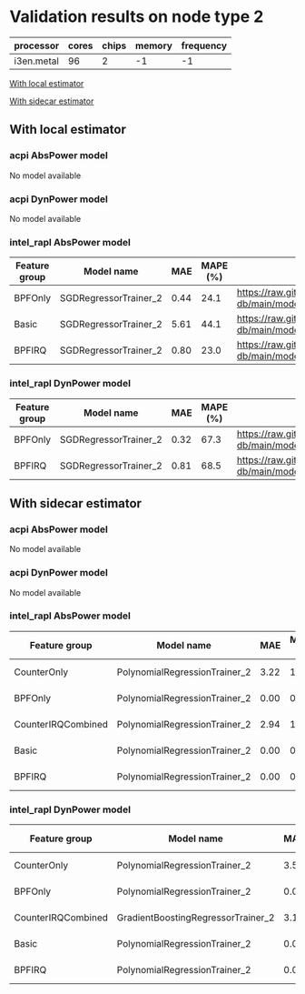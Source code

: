 # Validation results on node type 2

| processor | cores | chips | memory | frequency |
| --- | --- | --- | --- | --- |
| i3en.metal | 96 | 2 | -1 | -1 |

[With local estimator](#with-local-estimator)

[With sidecar estimator](#with-sidecar-estimator)

## With local estimator

### acpi AbsPower model

No model available

### acpi DynPower model

No model available

### intel_rapl AbsPower model

| Feature group | Model name | MAE | MAPE (%) | URL |
| --- | --- | --- | --- | --- |
| BPFOnly | SGDRegressorTrainer_2 | 0.44 | 24.1 | https://raw.githubusercontent.com/sustainable-computing-io/kepler-model-db/main/models/v0.7/ec2/intel_rapl/AbsPower/BPFOnly/SGDRegressorTrainer_2.json |
| Basic | SGDRegressorTrainer_2 | 5.61 | 44.1 | https://raw.githubusercontent.com/sustainable-computing-io/kepler-model-db/main/models/v0.7/ec2/intel_rapl/AbsPower/Basic/SGDRegressorTrainer_2.json |
| BPFIRQ | SGDRegressorTrainer_2 | 0.80 | 23.0 | https://raw.githubusercontent.com/sustainable-computing-io/kepler-model-db/main/models/v0.7/ec2/intel_rapl/AbsPower/BPFIRQ/SGDRegressorTrainer_2.json |
### intel_rapl DynPower model

| Feature group | Model name | MAE | MAPE (%) | URL |
| --- | --- | --- | --- | --- |
| BPFOnly | SGDRegressorTrainer_2 | 0.32 | 67.3 | https://raw.githubusercontent.com/sustainable-computing-io/kepler-model-db/main/models/v0.7/ec2/intel_rapl/DynPower/BPFOnly/SGDRegressorTrainer_2.json |
| BPFIRQ | SGDRegressorTrainer_2 | 0.81 | 68.5 | https://raw.githubusercontent.com/sustainable-computing-io/kepler-model-db/main/models/v0.7/ec2/intel_rapl/DynPower/BPFIRQ/SGDRegressorTrainer_2.json |
## With sidecar estimator

### acpi AbsPower model

No model available

### acpi DynPower model

No model available

### intel_rapl AbsPower model

| Feature group | Model name | MAE | MAPE (%) | URL |
| --- | --- | --- | --- | --- |
| CounterOnly | PolynomialRegressionTrainer_2 | 3.22 | 13.0 | https://raw.githubusercontent.com/sustainable-computing-io/kepler-model-db/main/models/v0.7/ec2/intel_rapl/AbsPower/CounterOnly/PolynomialRegressionTrainer_2.zip |
| BPFOnly | PolynomialRegressionTrainer_2 | 0.00 | 0.0 | https://raw.githubusercontent.com/sustainable-computing-io/kepler-model-db/main/models/v0.7/ec2/intel_rapl/AbsPower/BPFOnly/PolynomialRegressionTrainer_2.zip |
| CounterIRQCombined | PolynomialRegressionTrainer_2 | 2.94 | 15.3 | https://raw.githubusercontent.com/sustainable-computing-io/kepler-model-db/main/models/v0.7/ec2/intel_rapl/AbsPower/CounterIRQCombined/PolynomialRegressionTrainer_2.zip |
| Basic | PolynomialRegressionTrainer_2 | 0.00 | 0.0 | https://raw.githubusercontent.com/sustainable-computing-io/kepler-model-db/main/models/v0.7/ec2/intel_rapl/AbsPower/Basic/PolynomialRegressionTrainer_2.zip |
| BPFIRQ | PolynomialRegressionTrainer_2 | 0.00 | 0.0 | https://raw.githubusercontent.com/sustainable-computing-io/kepler-model-db/main/models/v0.7/ec2/intel_rapl/AbsPower/BPFIRQ/PolynomialRegressionTrainer_2.zip |
### intel_rapl DynPower model

| Feature group | Model name | MAE | MAPE (%) | URL |
| --- | --- | --- | --- | --- |
| CounterOnly | PolynomialRegressionTrainer_2 | 3.59 | 29.6 | https://raw.githubusercontent.com/sustainable-computing-io/kepler-model-db/main/models/v0.7/ec2/intel_rapl/DynPower/CounterOnly/PolynomialRegressionTrainer_2.zip |
| BPFOnly | PolynomialRegressionTrainer_2 | 0.00 | 0.0 | https://raw.githubusercontent.com/sustainable-computing-io/kepler-model-db/main/models/v0.7/ec2/intel_rapl/DynPower/BPFOnly/PolynomialRegressionTrainer_2.zip |
| CounterIRQCombined | GradientBoostingRegressorTrainer_2 | 3.16 | 22.6 | https://raw.githubusercontent.com/sustainable-computing-io/kepler-model-db/main/models/v0.7/ec2/intel_rapl/DynPower/CounterIRQCombined/GradientBoostingRegressorTrainer_2.zip |
| Basic | PolynomialRegressionTrainer_2 | 0.00 | 0.0 | https://raw.githubusercontent.com/sustainable-computing-io/kepler-model-db/main/models/v0.7/ec2/intel_rapl/DynPower/Basic/PolynomialRegressionTrainer_2.zip |
| BPFIRQ | PolynomialRegressionTrainer_2 | 0.00 | 0.1 | https://raw.githubusercontent.com/sustainable-computing-io/kepler-model-db/main/models/v0.7/ec2/intel_rapl/DynPower/BPFIRQ/PolynomialRegressionTrainer_2.zip |
